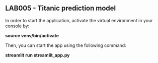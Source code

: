 ## LAB005 - Titanic prediction model

In order to start the application, activate the virtual environment in your console by:

<b>source venv/bin/activate</b>

Then, you can start the app using the following command:

<b>streamlit run streamlit_app.py</b>

